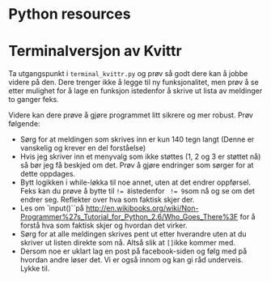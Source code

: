# Python resources

# Terminalversjon av Kvittr

Ta utgangspunkt i ``terminal_kvittr.py`` og prøv så godt dere kan å jobbe videre på den. Dere trenger ikke å legge til ny funksjonalitet, men prøv å se etter mulighet for å lage en funksjon istedenfor å skrive ut lista av meldinger to ganger feks.

Videre kan dere prøve å gjøre programmet litt sikrere og mer robust. Prøv følgende:

* Sørg for at meldingen som skrives inn er kun 140 tegn langt (Denne er vanskelig og krever en del forståelse)
* Hvis jeg skriver inn et menyvalg som ikke støttes (1, 2 og 3 er støttet nå) så bør jeg få beskjed om det. Prøv å gjøre endringer som sørger for at dette oppdages.
* Bytt logikken i while-løkka til noe annet, uten at det endrer oppførsel. Feks kan du prøve å bytte til ``!= 8``istedenfor `` != 9``som nå og se om det endrer seg. Reflekter over hva som faktisk skjer der.
* Les om `ìnput()``på http://en.wikibooks.org/wiki/Non-Programmer%27s_Tutorial_for_Python_2.6/Who_Goes_There%3F for å forstå hva som faktisk skjer og hvordan det virker.
* Sørg for at alle meldingen skrives pent ut etter hverandre uten at du skriver ut listen direkte som nå. Altså slik at ``[]``ikke kommer med.
* Dersom noe er uklart lag en post på facebook-siden og følg med på hvordan andre løser det. Vi er også innom og kan gi råd underveis. Lykke til.

